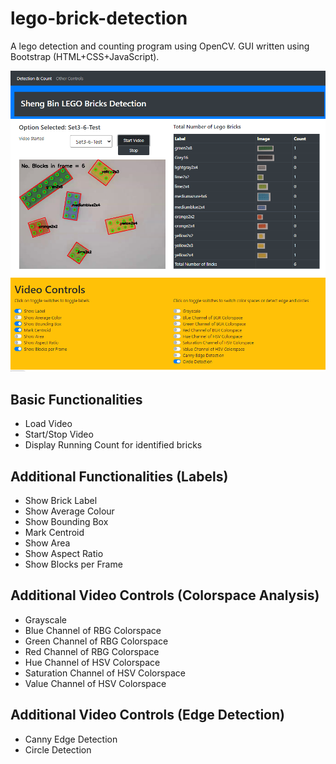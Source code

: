# lego-brick-detection

A lego detection and counting program using OpenCV.
GUI written using Bootstrap (HTML+CSS+JavaScript).

![Screenshot of Lego Detector in action.](/lego_detect_ss.png)

## Basic Functionalities
- Load Video
- Start/Stop Video
- Display Running Count for identified bricks
  
## Additional Functionalities (Labels)
- Show Brick Label
- Show Average Colour
- Show Bounding Box
- Mark Centroid
- Show Area
- Show Aspect Ratio
- Show Blocks per Frame

## Additional Video Controls (Colorspace Analysis)
- Grayscale
- Blue Channel of RBG Colorspace
- Green Channel of RBG Colorspace
- Red Channel of RBG Colorspace
- Hue Channel of HSV Colorspace
- Saturation Channel of HSV Colorspace
- Value Channel of HSV Colorspace

## Additional Video Controls (Edge Detection)
- Canny Edge Detection
- Circle Detection
  
